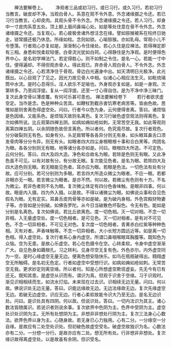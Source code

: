 <!-- { "loadSidebar": true } -->
　　禅法要解卷上。
　　净观者三品或初习行。或已习行。或久习行。若初习行当教言。破皮却不净。当观白骨人。系意在观不令外意。外念诸缘摄之令还。若已习行当教言。心却皮肉。具观头骨不令外念。外念诸缘摄之令还。若人习行。却身中一寸皮肉系意五处。顶上额上眉间鼻端心处。如是等处住意在骨不令外念。外念诸缘摄之令还。当复观心。若心疲极舍诸外想注念在缘。譬如猕猴被系在柱终日驰走。锁常摄还极乃休息。所缘如柱。念则如锁。心喻猕猴。亦如乳母。常观小儿不令堕落。行者观心亦复如是。渐渐制心令住缘处。若心久住是应禅法。若得禅定即有三相。身悉和悦柔软轻便。白骨流光犹如白珂。心得静住是为净观。是时便得色界中心。是名初学禅法门。若定得胜心。则不如制之令住。是名一心。若能一寸中住。便得遍却。不得但观赤骨人。得此观已。弃赤骨人观白骨人。不令外念。外念诸缘摄之令还。心若清净住于骨观。骨边白光遍身中出。如天清明日光极净。此光既出。以心目观了了见之。因光力故见骨人中相。似诸心心相应法生灭。如毗琉璃筒中水流。是时心息得乐。淫人欲乐不足喻也。外身观亦复如是。如是一身观。次第转多。乃至阎浮提。复从一阎浮提。还至一寸心得自住。是为不净中净三昧门。复次此身空骨以薄皮覆。有何可乐甚可患也。
禅法要解经卷下
　　若行者欲求虚空定。当作是念。色是种种众苦具。如鞭杖割截杀害饥寒老病苦等。皆由色故。思惟如是则舍离色得虚空处。问曰。行者今以色为身。云何便得舍离。答曰。诸烦恼是色因缘。又能系色。是烦恼灭故则名离色。复次习行破色虚空观法则得离色。复次如佛所说。比丘观第四禅五阴。如病如痈如疮如刺。无常苦空无我。如此等观则离第四禅五阴。以余阴随色故但言离色。所以者何。色究竟尽故。复次行者观色。分分破裂则无有色。如身有分。头足肩臂等各各异分则无有身。如头眼耳鼻舌口须发骨肉等分分令异。则无有头。如眼者四大四尘身根眼根十事和合白黑等。肉团名为眼。各各分别则无有眼。地等诸分各亦如是。问曰。眼根四大所造。不可定色。云何分别。答曰。四大及四大造。净色和合故名为眼。若除是色则无有眼。又此净色虽不可见。以有对故有分。有分故无眼。复次能见色者。是名为眼。若除四大及四大造色则无眼。若无眼能见色者。耳亦应为眼。若眼是色法。一切色法有处有分故。应可分别。若可分别则为多眼。若言四大所造众微尘为眼者。不应一眼。若都非眼亦无一眼。若言微尘为眼者。是亦不然。何以故。若微尘有色则有十方。不名为微尘。若非色者则不名为眼。复次微尘体定有四分色香味触。是眼非四事。何以故。眼是内入摄。四为外入摄。以是故。不得以诸微尘为眼。如佛说众事和合见色假名为眼。无有定实。耳鼻舌皮肉骨等亦如是破。是为破内身相。外色宫殿财物妻子等。亦皆如是分别破。如佛告罗陀。从今日当破散色坏裂色。令无有色。能如是分别是名离色。复次如佛说。若比丘欲离色。度一切色相。灭一切对相。不念一切异相。入无量虚空处。度一切色相者。是可见色。灭一切对相者。是有对不可见色。不念一切异相者。不可见无对色。复次度一切色相者。青黄赤白红紫等种种色相。灭有对者。声香味触等。不念一切异相者。大小长短方圆远近等。如是离一切色相。得入虚空处。复次行者系心身内虚空。所谓口鼻咽喉眼耳胸腹等。既知色为众恼。空为无患。是故心乐虚空。若心在色摄令在空。心转柔软。令身中虚空渐渐广大。自见色身如藕根孔。习之转利。见身尽空无复有色。外色亦尔。内外虚空同为一空。是时心缘虚空无量无边。便离色想安隐快乐。如鸟在瓶瓶破得出。翱翔虚空无所触碍。是名初无色定。行者如虚空中受想行识。如病如痈如疮如刺。无常苦空无我。更求妙定则离空缘。所以者何。知是心所想虚空欺诳虚妄。先无今有已有还无。既知其患。是虚空从识而有。谓识为真。但观于识舍于空缘。习于识观时。渐见识相相续而生。如流水灯焰。未来现在过去识。识相续无边无量。问曰。何以故。佛说识处无边无量。答曰。识能远缘故无边。无边法缘故无边。复次先缘虚空无边。若破无边虚空。识应无边。行者心柔软故能令识大乃至无边。是名无边识处。问曰。是识处具有四阴。何以故。但说识处。答曰。一切内法识为其主。诸心数法皆随属识。若说识者则说余事。复次欲界中色阴为主。色界中受阴为主。虚空处识处识阴为主。无所有处想阴为主。非想非非想处行阴为主。复次三法身心心数法。欲界色界以身为主。心随身故。若无身已心力独用。心有二分。一分缘空一分自缘。是故应有二处空处识处。但初破色故虚空受名。破虚空故独识为名。心数法亦有二分。一分想一分行。是故亦应有二处。想无所有处。行非想非非想处。复次缘识故得离虚空处。以是故虽有余阴。但识受名。

